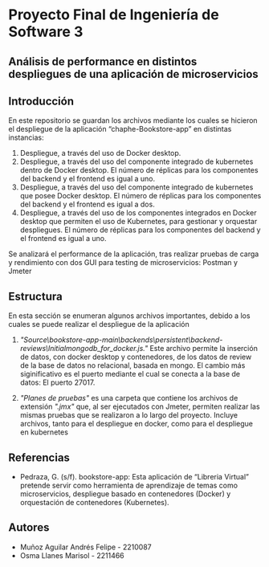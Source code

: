 # **Proyecto Final de Ingeniería de Software 3**
## Análisis de performance en distintos despliegues de una aplicación de microservicios

## Introducción
En este repositorio se guardan los archivos mediante los cuales se hicieron el despliegue de la aplicación “chaphe-Bookstore-app” en distintas instancias:
  1)	Despliegue, a través del uso de Docker desktop.
  2)	Despliegue, a través del uso del componente integrado de kubernetes dentro de Docker desktop. El número de réplicas para los componentes del backend y el frontend es igual a uno.
  3)	Despliegue, a través del uso del componente integrado de kubernetes que posee Docker desktop. El número de réplicas para los componentes del backend y el frontend es igual a dos.
  4)	Despliegue, a través del uso de los componentes integrados en Docker desktop que permiten el uso de Kubernetes, para gestionar y orquestar despliegues. El número de réplicas para los componentes del backend y el frontend es igual a uno.


Se analizará el performance de la aplicación, tras realizar pruebas de carga y rendimiento con dos GUI para testing de microservicios: Postman y Jmeter

## Estructura
En esta sección se enumeran algunos archivos importantes, debido a los cuales se puede realizar el despliegue de la aplicación

1) *"Source\bookstore-app-main\backends\persistent\backend-reviews\Initialmongodb_for_docker.js."* Este archivo permite la inserción de datos, con docker desktop y contenedores, de los datos de review de la base de datos no relacional, basada en mongo. El cambio más siginificativo es el puerto mediante el cual se conecta a la base de datos: El puerto 27017.

2) *"Planes de pruebas"* es una carpeta que contiene los archivos de extensión *".jmx"* que, al ser ejecutados con Jmeter, permiten realizar las mismas pruebas que se realizaron a lo largo del proyecto. Incluye archivos, tanto para el despliegue en docker, como para el despliegue en kubernetes

## Referencias
- Pedraza, G. (s/f). bookstore-app: Esta aplicación de “Libreria Virtual” pretende servir como herramienta de aprendizaje de temas como microservicios, despliegue basado en contenedores (Docker) y orquestación de contenedores (Kubernetes).


## Autores
- Muñoz Aguilar Andrés Felipe - 2210087
- Osma Llanes Marisol - 2211466

